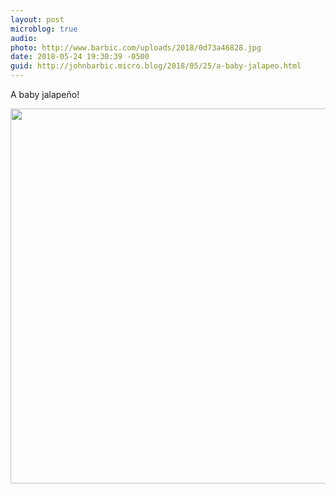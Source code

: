 ```yaml
---
layout: post
microblog: true
audio: 
photo: http://www.barbic.com/uploads/2018/0d73a46828.jpg
date: 2018-05-24 19:30:39 -0500
guid: http://johnbarbic.micro.blog/2018/05/25/a-baby-jalapeo.html
---
```

A baby jalapeño!

<img src="http://www.barbic.com/uploads/2018/0d73a46828.jpg" width="600" height="600" />
